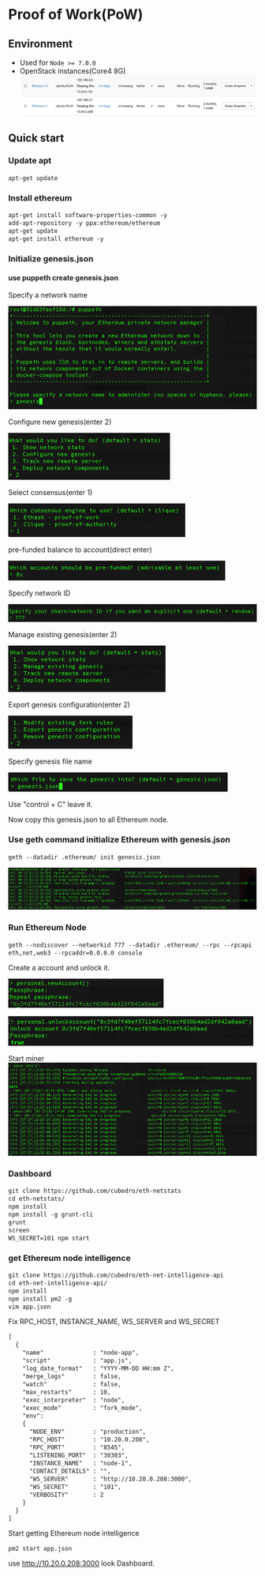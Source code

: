 # Proof of Work(PoW)

## Environment
* Used for `Node >= 7.0.0`
* OpenStack instances(Core4 8G)
![](./images/openstack.png)
## Quick start

### Update apt
```
apt-get update
```
### Install ethereum
```
apt-get install software-properties-common -y
add-apt-repository -y ppa:ethereum/ethereum
apt-get update
apt-get install ethereum -y
```

### Initialize genesis.json

#### use puppeth create genesis.json

Specify a network name

![](./images/PoW/networkname.png)

Configure new genesis(enter 2)

![](./images/PoW/configure.png)

Select consensus(enter 1)

![](./images/PoW/consensus.png)

pre-funded balance to account(direct enter)

![](./images/PoW/prefunded.png)

Specify network ID

![](./images/PoW/networkID.png)

Manage existing genesis(enter 2)

![](./images/PoW/manager.png)

Export genesis configuration(enter 2)

![](./images/PoW/export.png)

Specify genesis file name

![](./images/PoW/filename.png)

Use "control + C" leave it.

Now copy this genesis.json to all Ethereum node.

### Use geth command initialize Ethereum with genesis.json
```
geth --datadir .ethereum/ init genesis.json 
```
![](./images/PoW/initEthereum.png)

### Run Ethereum Node
```
geth --nodiscover --networkid 777 --datadir .ethereum/ --rpc --rpcapi eth,net,web3 --rpcaddr=0.0.0.0 console
```
Create a account and unlock it.

![](./images/PoW/newAccount.png)

![](./images/PoW/unlockAccount.png)

Start miner
![](./images/PoW/startminer.png)

### Dashboard
```
git clone https://github.com/cubedro/eth-netstats
cd eth-netstats/
npm install 
npm install -g grunt-cli
grunt
screen
WS_SECRET=101 npm start
```

### get Ethereum node intelligence
```
git clone https://github.com/cubedro/eth-net-intelligence-api
cd eth-net-intelligence-api/
npm install
npm install pm2 -g
vim app.json
```
Fix RPC_HOST, INSTANCE_NAME, WS_SERVER and WS_SECRET
```
[
  {
    "name"              : "node-app",
    "script"            : "app.js",
    "log_date_format"   : "YYYY-MM-DD HH:mm Z",
    "merge_logs"        : false,
    "watch"             : false,
    "max_restarts"      : 10,
    "exec_interpreter"  : "node",
    "exec_mode"         : "fork_mode",
    "env":
    {
      "NODE_ENV"        : "production",
      "RPC_HOST"        : "10.20.0.208",
      "RPC_PORT"        : "8545",
      "LISTENING_PORT"  : "30303",
      "INSTANCE_NAME"   : "node-1",
      "CONTACT_DETAILS" : "",
      "WS_SERVER"       : "http://10.20.0.208:3000",
      "WS_SECRET"       : "101",
      "VERBOSITY"       : 2
    }
  }
]
```
Start getting Ethereum node intelligence 
```
pm2 start app.json
```

use http://10.20.0.208:3000 look Dashboard.